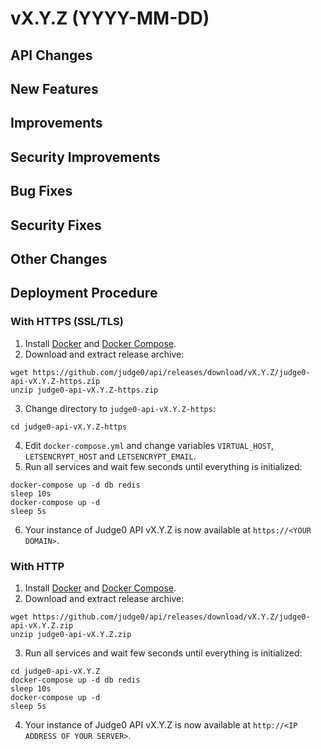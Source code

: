 # vX.Y.Z (YYYY-MM-DD)
## API Changes

## New Features

## Improvements

## Security Improvements

## Bug Fixes

## Security Fixes

## Other Changes

## Deployment Procedure
### With HTTPS (SSL/TLS)
1. Install [Docker](https://docs.docker.com) and [Docker Compose](https://docs.docker.com/compose).
2. Download and extract release archive:
```
wget https://github.com/judge0/api/releases/download/vX.Y.Z/judge0-api-vX.Y.Z-https.zip
unzip judge0-api-vX.Y.Z-https.zip
```

3. Change directory to `judge0-api-vX.Y.Z-https`:
```
cd judge0-api-vX.Y.Z-https
```
4. Edit `docker-compose.yml` and change variables `VIRTUAL_HOST`, `LETSENCRYPT_HOST` and `LETSENCRYPT_EMAIL`.
5. Run all services and wait few seconds until everything is initialized:
```
docker-compose up -d db redis
sleep 10s
docker-compose up -d
sleep 5s
```

6. Your instance of Judge0 API vX.Y.Z is now available at `https://<YOUR DOMAIN>`.

### With HTTP
1. Install [Docker](https://docs.docker.com) and [Docker Compose](https://docs.docker.com/compose).
2. Download and extract release archive:
```
wget https://github.com/judge0/api/releases/download/vX.Y.Z/judge0-api-vX.Y.Z.zip
unzip judge0-api-vX.Y.Z.zip
```

3. Run all services and wait few seconds until everything is initialized:
```
cd judge0-api-vX.Y.Z
docker-compose up -d db redis
sleep 10s
docker-compose up -d
sleep 5s
```

4. Your instance of Judge0 API vX.Y.Z is now available at `http://<IP ADDRESS OF YOUR SERVER>`.